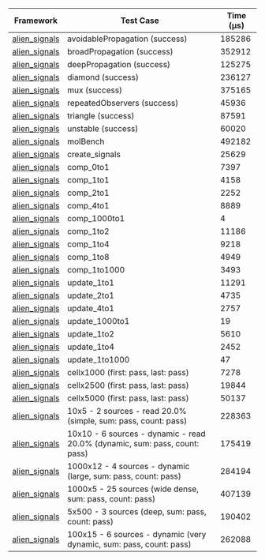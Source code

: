 | Framework | Test Case | Time (μs) |
| --- | --- | --- |
| [alien_signals](https://github.com/medz/alien-signals-dart) | avoidablePropagation (success) | 185286 |
| [alien_signals](https://github.com/medz/alien-signals-dart) | broadPropagation (success) | 352912 |
| [alien_signals](https://github.com/medz/alien-signals-dart) | deepPropagation (success) | 125275 |
| [alien_signals](https://github.com/medz/alien-signals-dart) | diamond (success) | 236127 |
| [alien_signals](https://github.com/medz/alien-signals-dart) | mux (success) | 375165 |
| [alien_signals](https://github.com/medz/alien-signals-dart) | repeatedObservers (success) | 45936 |
| [alien_signals](https://github.com/medz/alien-signals-dart) | triangle (success) | 87591 |
| [alien_signals](https://github.com/medz/alien-signals-dart) | unstable (success) | 60020 |
| [alien_signals](https://github.com/medz/alien-signals-dart) | molBench | 492182 |
| [alien_signals](https://github.com/medz/alien-signals-dart) | create_signals | 25629 |
| [alien_signals](https://github.com/medz/alien-signals-dart) | comp_0to1 | 7397 |
| [alien_signals](https://github.com/medz/alien-signals-dart) | comp_1to1 | 4158 |
| [alien_signals](https://github.com/medz/alien-signals-dart) | comp_2to1 | 2252 |
| [alien_signals](https://github.com/medz/alien-signals-dart) | comp_4to1 | 8889 |
| [alien_signals](https://github.com/medz/alien-signals-dart) | comp_1000to1 | 4 |
| [alien_signals](https://github.com/medz/alien-signals-dart) | comp_1to2 | 11186 |
| [alien_signals](https://github.com/medz/alien-signals-dart) | comp_1to4 | 9218 |
| [alien_signals](https://github.com/medz/alien-signals-dart) | comp_1to8 | 4949 |
| [alien_signals](https://github.com/medz/alien-signals-dart) | comp_1to1000 | 3493 |
| [alien_signals](https://github.com/medz/alien-signals-dart) | update_1to1 | 11291 |
| [alien_signals](https://github.com/medz/alien-signals-dart) | update_2to1 | 4735 |
| [alien_signals](https://github.com/medz/alien-signals-dart) | update_4to1 | 2757 |
| [alien_signals](https://github.com/medz/alien-signals-dart) | update_1000to1 | 19 |
| [alien_signals](https://github.com/medz/alien-signals-dart) | update_1to2 | 5610 |
| [alien_signals](https://github.com/medz/alien-signals-dart) | update_1to4 | 2452 |
| [alien_signals](https://github.com/medz/alien-signals-dart) | update_1to1000 | 47 |
| [alien_signals](https://github.com/medz/alien-signals-dart) | cellx1000 (first: pass, last: pass) | 7278 |
| [alien_signals](https://github.com/medz/alien-signals-dart) | cellx2500 (first: pass, last: pass) | 19844 |
| [alien_signals](https://github.com/medz/alien-signals-dart) | cellx5000 (first: pass, last: pass) | 50137 |
| [alien_signals](https://github.com/medz/alien-signals-dart) | 10x5 - 2 sources - read 20.0% (simple, sum: pass, count: pass) | 228363 |
| [alien_signals](https://github.com/medz/alien-signals-dart) | 10x10 - 6 sources - dynamic - read 20.0% (dynamic, sum: pass, count: pass) | 175419 |
| [alien_signals](https://github.com/medz/alien-signals-dart) | 1000x12 - 4 sources - dynamic (large, sum: pass, count: pass) | 284194 |
| [alien_signals](https://github.com/medz/alien-signals-dart) | 1000x5 - 25 sources (wide dense, sum: pass, count: pass) | 407139 |
| [alien_signals](https://github.com/medz/alien-signals-dart) | 5x500 - 3 sources (deep, sum: pass, count: pass) | 190402 |
| [alien_signals](https://github.com/medz/alien-signals-dart) | 100x15 - 6 sources - dynamic (very dynamic, sum: pass, count: pass) | 262088 |
